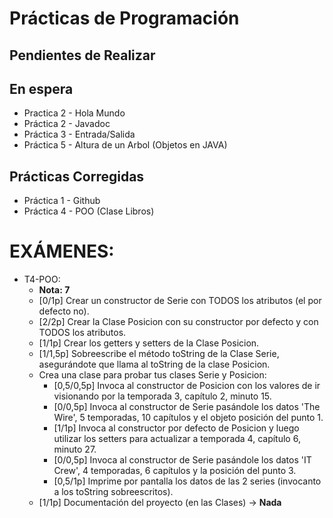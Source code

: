 # Prácticas de Programación
## Pendientes de Realizar

## En espera
+ Practica 2 - Hola Mundo
+ Práctica 2 - Javadoc
+ Práctica 3 - Entrada/Salida
+ Práctica 5 - Altura de un Arbol (Objetos en JAVA)
## Prácticas Corregidas
+ Práctica 1 - Github
+ Práctica 4 - POO (Clase Libros)

# EXÁMENES:
+ T4-POO:
  + **Nota: 7**
  + [0/1p] Crear un constructor de Serie con TODOS los atributos (el por defecto no).
  + [2/2p] Crear la Clase Posicion con su constructor por defecto y con TODOS los atributos.
  + [1/1p] Crear los getters y setters de la Clase Posicion.
  + [1/1,5p] Sobreescribe el método toString de la Clase Serie, asegurándote que llama al toString de la clase Posicion.
  + Crea una clase para probar tus clases Serie y Posicion:
	+ [0,5/0,5p] Invoca al constructor de Posicion con los valores de ir visionando por la temporada 3, capítulo 2, minuto 15.
	+ [0/0,5p] Invoca al constructor de Serie pasándole los datos 'The Wire', 5 temporadas, 10 capítulos y el objeto posición del punto 1.
	+ [1/1p] Invoca al constructor por defecto de Posicion y luego utilizar los setters para actualizar a temporada 4, capítulo 6, minuto 27.
	+ [0/0,5p] Invoca al constructor de Serie pasándole los datos 'IT Crew', 4 temporadas, 6 capítulos y la posición del punto 3.
	+ [0,5/1p] Imprime por pantalla los datos de las 2 series (invocanto a los toString sobreescritos).
  + [1/1p] Documentación del proyecto (en las Clases) -> **Nada**
